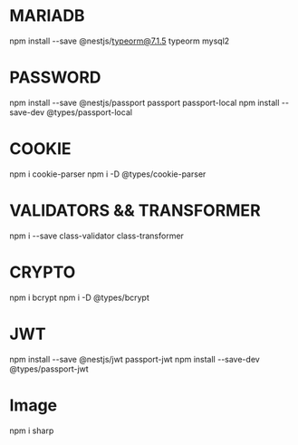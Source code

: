 

# MARIADB
npm install --save @nestjs/typeorm@7.1.5 typeorm mysql2


# PASSWORD
npm install --save @nestjs/passport passport passport-local
npm install --save-dev @types/passport-local


# COOKIE
npm i cookie-parser
npm i -D @types/cookie-parser 


# VALIDATORS && TRANSFORMER
npm i --save class-validator class-transformer

# CRYPTO
npm i bcrypt
npm i -D @types/bcrypt

# JWT
npm install --save @nestjs/jwt passport-jwt
npm install --save-dev @types/passport-jwt

# Image
npm i sharp